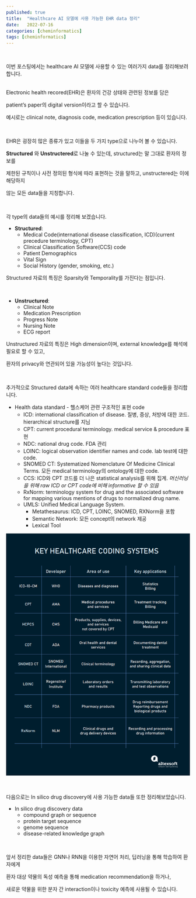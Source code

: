```yaml
---
published: true
title:  "Healthcare AI 모델에 사용 가능한 EHR data 정리"
date:   2022-07-16
categories: [cheminformatics]
tags: [cheminformatics]
---
```

<br/>

이번 포스팅에서는 healthcare AI 모델에 사용할 수 있는 여러가지 data를 정리해보려 합니다.  
<br/>


Electronic health recored(EHR)은 환자의 건강 상태와 관련된 정보를 담은 

patient’s paper의 digital version이라고 할 수 있습니다. 

예시로는 clinical note, diagnosis code, medication prescription 등이 있습니다.  

<br/>

EHR은 굉장히 많은 종류가 있고 이들을 두 가지 type으로 나누어 볼 수 있습니다. 
<br/>


**Structured** 와 **Unstructered**로 나눌 수 있는데, structured는 말 그대로 환자의 정보를

제한된 규칙이나 사전 정의된 형식에 따라 표현하는 것을 말하고, unstructered는 이에 해당하지

않는 모든 data들을 지칭합니다.   

<br/>


각 type의 data들의 예시를 정리해 보겠습니다. 
<br/>


- **Structured**:
    - Medical Code(international disease classification, ICD)(current precedure terminology, CPT)
    - Clinical Classification Software(CCS) code
    - Patient Demographics
    - Vital Sign
    - Social History (gender, smoking, etc.)

Structured 자료의 특징은 Sparsity와 Temporality를 가진다는 점입니다.  
 
<br/>


- **Unstructured**:
    - Clinical Note
    - Medication Prescription
    - Progress Note
    - Nursing Note
    - ECG report
    

Unstructured 자료의 특징은 High dimension이며, external knowledge를 해석에 필요로 할 수 있고,

환자의 privacy와 연관되어 있을 가능성이 높다는 것입니다.  

<br/>


추가적으로 Structured data에 속하는 여러 healthcare standard code들을 정리합니다.
<br/>


- Health data standard - 헬스케어 관련 구조적인 표현 code
    - ICD: international classification of disease. 질병, 증상, 처방에 대한 코드. hierarchical structure를 지님
    - CPT: current procedural terminology. medical service & procedure 표현
    - NDC: national drug code. FDA 관리
    - LOINC: logical observation identifier names and code. lab test에 대한 code.
    - SNOMED CT: Systematized Nomenclature Of Medicine Clinical Terms. 모든 medical terminology의 ontology에 대한 code.
    - CCS: ICD와 CPT 코드를 더 나은 statistical analysis를 위해 집계. *머신러닝을 위해 raw ICD or CPT code에 비해 informative 할 수 있음*
    - RxNorm: terminology system for drug and the associated software for mapping various mentions of drugs to normalized drug name.
    - UMLS: Unified Medical Language System.
        - Metathesaurus: ICD, CPT, LOINC, SNOMED, RXNorm을 포함
        - Semantic Network: 모든 concept의 network 제공
        - Lexical Tool

![healthcare.jpeg](/images/post-images/healthcare.jpeg)  

<br/>


다음으로는 In silico drug discovery에 사용 가능한 data들 또한 정리해보았습니다. 

- In silico drug discovery data
    - compound graph or sequence
    - protein target sequence
    - genome sequence
    - disease-related knowledge graph
  

<br/>
    

앞서 정리한 data들은 GNN나 RNN을 이용한 자연어 처리, 딥러닝을 통해 학습하여 환자에게 

환자 대상 약물의 독성 예측을 통해 medication recommendation을 하거나, 

새로운 약물을 위한 분자 간 interaction이나 toxicity 예측에 사용될 수 있습니다.